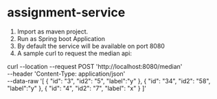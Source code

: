 # assignment-service
1. Import as maven project.
2. Run as Spring boot Application
3. By default the service will be available on port 8080
4. A sample curl to request the median api:

curl --location --request POST 'http://localhost:8080/median' \
--header 'Content-Type: application/json' \
--data-raw '[
    {
        "id": "3",
        "id2": "5",
        "label":"y"
    },
        {
        "id": "34",
        "id2": "58",
        "label":"y"
    },
        {
        "id": "4",
        "id2": "7",
        "label": "x"
    }
]'
